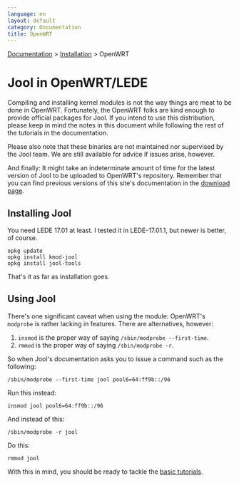 ```yaml
---
language: en
layout: default
category: Documentation
title: OpenWRT
---
```


[Documentation](documentation.html) > [Installation](documentation.html#installation) > OpenWRT

# Jool in OpenWRT/LEDE

Compiling and installing kernel modules is not the way things are meat to be done in OpenWRT. Fortunately, the OpenWRT folks are kind enough to provide official packages for Jool. If you intend to use this distribution, please keep in mind the notes in this document while following the rest of the tutorials in the documentation.

Please also note that these binaries are not maintained nor supervised by the Jool team. We are still available for advice if issues arise, however.

And finally: It might take an indeterminate amount of time for the latest version of Jool to be uploaded to OpenWRT's repository. Remember that you can find previous versions of this site's documentation in the [download page](download.html).

## Installing Jool

You need LEDE 17.01 at least. I tested it in LEDE-17.01.1, but newer is better, of course.

	opkg update
	opkg install kmod-jool
	opkg install jool-tools

That's it as far as installation goes.

## Using Jool

There's one significant caveat when using the module: OpenWRT's `modprobe` is rather lacking in features. There are alternatives, however:

1. `insmod` is the proper way of saying `/sbin/modprobe --first-time`.
2. `rmmod` is the proper way of saying `/sbin/modprobe -r`.

So when Jool's documentation asks you to issue a command such as the following:

	/sbin/modprobe --first-time jool pool6=64:ff9b::/96

Run this instead:

	insmod jool pool6=64:ff9b::/96

And instead of this:

	/sbin/modprobe -r jool

Do this:

	rmmod jool

With this in mind, you should be ready to tackle the [basic tutorials](http://jool.mx/en/documentation.html#basic-tutorials).

